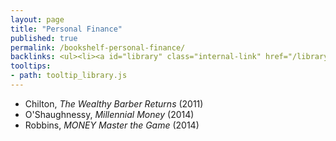 ```yaml
---
layout: page
title: "Personal Finance"
published: true
permalink: /bookshelf-personal-finance/
backlinks: <ul><li><a id="library" class="internal-link" href="/library/">Library</a></li></ul>
tooltips: 
- path: tooltip_library.js
---
```


* Chilton, *The Wealthy Barber Returns* (2011)
* O'Shaughnessy, *Millennial Money* (2014)
* Robbins, *MONEY Master the Game* (2014)
